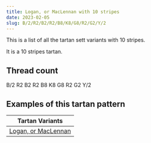 ```yaml
---
title: Logan, or MacLennan with 10 stripes
date: 2023-02-05
slug: B/2/R2/B2/R2/B8/K8/G8/R2/G2/Y/2
---
```

This is a list of all the tartan sett variants with 10 stripes.

It is a 10 stripes tartan.


## Thread count
B/2 R2 B2 R2 B8 K8 G8 R2 G2 Y/2

## Examples of this tartan pattern

| Tartan Variants |
|---------------|
| [Logan, or MacLennan](/variants/b/2/r2/b2/r2/b8/k8/g8/r2/g2/y/2-b304080-g008000-k000000-rc00000-yf0c000)||
